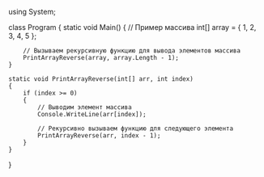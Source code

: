 using System;

class Program
{
    static void Main()
    {
        // Пример массива
        int[] array = { 1, 2, 3, 4, 5 };

        // Вызываем рекурсивную функцию для вывода элементов массива
        PrintArrayReverse(array, array.Length - 1);
    }

    static void PrintArrayReverse(int[] arr, int index)
    {
        if (index >= 0)
        {
            // Выводим элемент массива
            Console.WriteLine(arr[index]);

            // Рекурсивно вызываем функцию для следующего элемента
            PrintArrayReverse(arr, index - 1);
        }
    }
}
